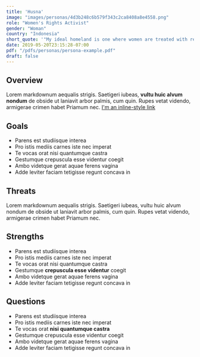 ```yaml
---
title: 'Husna'
image: "images/personas/4d3b248c6b579f343c2ca8408a8e4558.png"
role: "Women's Rights Activist"
gender: "Woman"
country: "Indonesia"
short_quote: '"My ideal homeland is one where women are treated with respect and have equal access to education and work opportunities"'
date: 2019-05-20T23:15:28-07:00
pdf: "/pdfs/personas/persona-example.pdf"
draft: false
---
```


## Overview

Lorem markdownum aequalis strigis. Saetigeri iubeas, **vultu huic alvum nondum**
de obside ut laniavit arbor palmis, cum quin. Rupes vetat videndo, armigerae
crimen habet Priamum nec. [I'm an inline-style link](https://www.google.com)

## Goals

- Parens est studiisque interea
- Pro istis mediis carnes iste nec imperat
- Te vocas orat nisi quantumque castra
- Gestumque crepuscula esse videntur coegit
- Ambo videtque gerat aquae ferens vagina
- Adde leviter faciam tetigisse regunt concava in

## Threats

Lorem markdownum aequalis strigis. Saetigeri iubeas, vultu huic alvum nondum
de obside ut laniavit arbor palmis, cum quin. Rupes vetat videndo, armigerae
crimen habet Priamum nec.


## Strengths

- Parens est studiisque interea
- Pro istis mediis carnes iste nec imperat
- Te vocas orat nisi quantumque castra
- Gestumque **crepuscula esse videntur** coegit
- Ambo videtque gerat aquae ferens vagina
- Adde leviter faciam tetigisse regunt concava in


## Questions

- Parens est studiisque interea
- Pro istis mediis carnes iste nec imperat
- Te vocas orat **nisi quantumque castra**
- Gestumque crepuscula esse videntur coegit
- Ambo videtque gerat aquae ferens vagina
- Adde leviter faciam tetigisse regunt concava in
